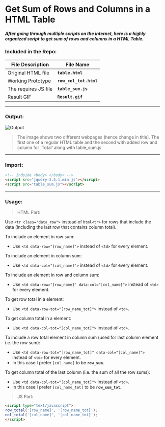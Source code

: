 # Get Sum of Rows and Columns in a HTML Table

##### After going through multiple scripts on the internet, here is a highly organized script to get sum of rows and columns in a HTML Table.


### Included in the Repo:
| File Description | File Name |
| --- | --- |
| Original HTML file | **`table.html`** |
| Working Prototype | **`row_col_tot.html`** | 
| The requires JS file | **`table_sum.js`** |
| Result GIF | **`Result.gif`** | 	 

---


### Output:
<img src="https://github.com/KodingWithKunal/web-dev/blob/master/JQuery_Table_Sum/Result.gif?v=3&s=200" title="" alt="Output">

> The image shows two different webpages (hence change in title). The first one of a regular HTML table and the second with added row and column for 'Total' along with table_sum.js

---


### Import:
```html
<!-- Indside <body> </body> -->
<script src="jquery-3.5.1.min.js"></script>
<script src="table_sum.js"></script>
```

---


### Usage:

> HTML Part:

Use `<tr class="data_row">` instead of `html<tr>` for rows that include the data (including the last row that contains column total).

To include an element in row sum:
- Use `<td data-row="[row_name]">` instead of `<td>` for every element.

To include an element in column sum: 
- Use `<td data-col="[col_name]">` instead of `<td>` for every element.

To include an element in row and column sum:
- Use `<td data-row="[row_name]" data-col="[col_name]">` instead of `<td>` for every element.

To get row total in a element:
- Use `<td data-row-tot="[row_name_tot]">` instead of `<td>`.

To get column total in a element:
- Use `<td data-col-tot="[col_name_tot]">` instead of `<td>`.

To include a row total element in column sum (used for last column element i.e. the row sum):
- Use `<td data-row-tot="[row_name_tot]" data-col="[col_name]">` instead of `<td>` for every element.
- In this case I prefer `[col_name]` to be **`row_sum`**.

To get column total of the last column (i.e. the sum of all the row sums):
- Use `<td data-col-tot="[col_name_tot]">` instead of `<td>`.
- In this case I prefer `[col_name_tot]` to be **`row_sum_tot`**.


> JS Part:
```html
<script type="text/javascript">
row_total('[row_name]', '[row_name_tot]');
col_total('[col_name]', '[col_name_tot]');
</script>
```
	
	
	
